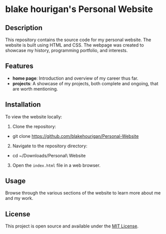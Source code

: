 # blake hourigan's Personal Website

## Description

This repository contains the source code for my personal website. The website is built using HTML and CSS. The webpage was created to showcase my history, programming portfolio, and interests. 

## Features

- **home page**: Introduction and overview of my career thus far.
- **projects**: A showcase of my projects, both complete and ongoing, that are worth mentioning.

## Installation

To view the website locally:

1. Clone the repository:

- git clone https://github.com/blakehourigan/Personal-Website

2. Navigate to the repository directory:

- cd ~/Downloads/Personal\ Website

3. Open the `index.html` file in a web browser.

## Usage

Browse through the various sections of the website to learn more about me and my work.

## License

This project is open source and available under the [MIT License](LICENSE).




